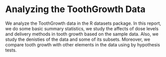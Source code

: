# Analyzing the ToothGrowth Data
We analyze the ToothGrowth data in the R datasets package. In this report, we do some basic summary statistics, we study the affects of dose levels and delivery methods in tooth growth based on the sample data. Also, we study the denisties of the data and some of its subsets. Moreover, we compare tooth growth with other elements in the data using by hypothesis tests.
